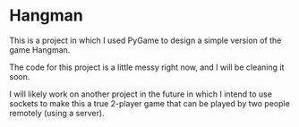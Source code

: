# Hangman

This is a project in which I used PyGame to design a simple version of the game Hangman.

The code for this project is a little messy right now, and I will be cleaning it soon.

I will likely work on another project in the future in which I intend to use sockets to make this a true 2-player game that can be played by two people remotely (using a server).